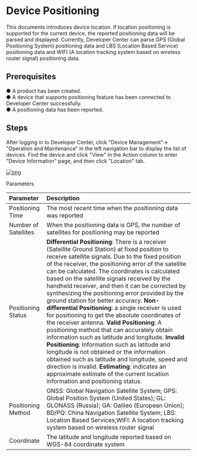 # Device Positioning

This documents introduces device location. If location positioning is supported for the current device, the reported positioning data will be parsed and displayed. Currently, Developer Center can parse GPS (Global Positioning System) positioning data and LBS (Location Based Service) positioning data and WIFI (A location tracking system based on wireless router signal) positioning data.

## **Prerequisites**

● A product has been created.<br />
● A device that supports positioning feature has been connected to Developer Center successfully.<br />
● A positioning data has been reported.

## **Steps**

After logging in to Developer Center, click "Device Management"→ "Operation and Maintenance” in the left navigation bar to display the list of devices. Find the device and click "View" in the Action column to enter "Device Information" page, and then click "Location" tab.

<a data-fancybox title="img" href="/en/guide/image2022-3-10_14-11-40.png?version=1&modificationDate=1646892109000&api=v2">![img](/en/guide/image2022-3-10_14-11-40.png?version=1&modificationDate=1646892109000&api=v2)</a>

Parameters

| **Parameter**       | **Description**                                                        |
| :--------- | :----------------------------------------------------------- |
| Positioning Time  | The most recent time when the positioning data was reported                                 |
| Number of Satellites | When the positioning data is GPS, the number of satellites for positioning may be reported          |
| Positioning Status   | **Differential Positioning**: There is a receiver (Satellite Ground Station) at fixed position to receive satellite signals. Due to the fixed position of the receiver, the positioning error of the satellite can be calculated. The coordinates is calculated based on the satellite signals received by the handheld receiver, and then it can be corrected by synthesizing the positioning error provided by the ground station for better accuracy. **Non-differential Positioning**: a single receiver is used for positioning to get the absolute coordinates of the receiver antenna. **Valid Positioning**: A positioning method that can accurately obtain information such as latitude and longitude. **Invalid Positioning**: Information such as latitude and longitude is not obtained or the information obtained such as latitude and longitude, speed and direction is invalid. **Estimating**: indicates an  approximate estimate of the current location information and positioning status. |
| Positioning Method   | GNSS: Global Navigation Satellite System; GPS: Global Position System (United States); GL: GLONASS (Russia); GA: Galileo (European Union); BD/PQ: China Navigation Satellite System; LBS: Location Based Services;WIFI: A location tracking system based on wireless router signal |
| Coordinate | The latitude and longitude reported based on WGS-84 coordinate system                       |


